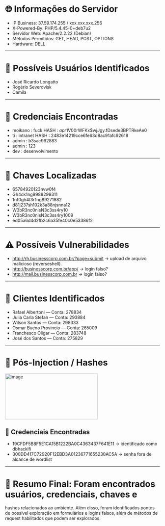# 🌐 Informações do Servidor

-   IP Business: 37.59.174.255 / xxx.xxx.xxx.256
-   X-Powered-By: PHP/5.4.45-0+deb7u2
-   Servidor Web: Apache/2.2.22 (Debian)
-   Métodos Permitidos: GET, HEAD, POST, OPTIONS
-   Hardware: DELL

------------------------------------------------------------------------

# 👤 Possíveis Usuários Identificados

-   José Ricardo Longatto
-   Rogério Severovisk
-   Camila

------------------------------------------------------------------------

# 🔑 Credenciais Encontradas

-   moikano : fuck               HASH : $apr1$V00rWFKx$wjJgy.fDsede3BPTRkeAe0
-   ti : intranet                HASH : 2483e14219cce6fe63d8ac91afc92618
-   admin : b3sac992883        
-   admin : 123
-   dev : desenvolvimento

------------------------------------------------------------------------

# 🔐 Chaves Localizadas

-   65784920123nvw0f4
-   Gh4ck1ng9988299311
-   1nf0gh4t3r1ng89271882
-   d81j237sh102k3a88njsnna12
-   W3bR3nc0nisN3c3ss4ry10
-   W3bR3nc0nisN3c3ss4ry1009
-   ed05a6d4d2fb2c6a35fe40c0e53386f2

------------------------------------------------------------------------

# ⚠️ Possíveis Vulnerabilidades

-   http://rh.businesscorp.com.br/?page=submit → upload de arquivo
    malicioso (reverseshell).
-   http://businesscorp.com.br/app/ → login falso?
-   http://mail.businesscorp.com.br → login falso?

------------------------------------------------------------------------

# 👥 Clientes Identificados

-   Rafael Albertoni — Conta: 278834
-   Julia Carla Stefan — Conta: 293884
-   Wilson Santos — Conta: 298333
-   Osmar Bueno Provincio — Conta: 265009
-   Franchesco Oligar — Conta: 283748
-   José dos Santos — Conta: 275829

------------------------------------------------------------------------

# 💉 Pós-Injection / Hashes

<img width="301" height="149" alt="image" src="https://github.com/user-attachments/assets/c939202d-d309-40ba-8fd5-e936360ceefa" />

## 🔑 Credenciais Encontradas

-   19CFDF5B8F5E1CA15B1222BA0C4363437F641E11 → identificado como
    dbhacklfi
-   300DD417C72920F12EBD3A01236771655230AC5A → senha fora de alcance de
    wordlist

------------------------------------------------------------------------

# 📌 Resumo Final: Foram encontrados usuários, credenciais, chaves e
hashes relacionados ao ambiente. Além disso, foram identificados pontos
de possível exploração em formulários e logins falsos, além de métodos
de request habilitados que podem ser explorados.
